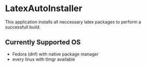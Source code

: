 # LatexAutoInstaller

This application installs all neccessary latex packages to perform a successfull build.

## Currently Supported OS

* Fedora (dnf) with native package manager
* every linux with tlmgr available